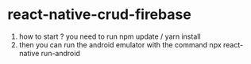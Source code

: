 # react-native-crud-firebase

1. how to start ? you need to run npm update / yarn install
2. then you can run the android emulator with the command npx react-native run-android
